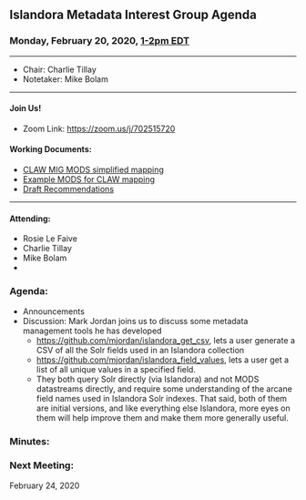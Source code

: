 ## Islandora Metadata Interest Group Agenda
### Monday, February 20, 2020, [1-2pm EDT](http://www.thetimezoneconverter.com/?t=1%20pm&tz=Toronto&)

---
* Chair: Charlie Tillay
* Notetaker: Mike Bolam
---

#### Join Us!
* Zoom Link: https://zoom.us/j/702515720

#### Working Documents:
* [CLAW MIG MODS simplified mapping](https://docs.google.com/spreadsheets/d/18u2qFJ014IIxlVpM3JXfDEFccwBZcoFsjbBGpvL0jJI/edit#gid=0)
* [Example MODS for CLAW mapping](https://docs.google.com/spreadsheets/d/1C2Xie7HUDSgRT5v4ldoJvlNdoXz2GHAPvL3PE3TOKW8/edit#gid=1829081124)
* [Draft Recommendations](https://docs.google.com/document/d/15qSO9YcALtYSqd6CUuGx0t8FwUJ5pPwVPz0PA5rU898/edit#heading=h.f9r6knw0rjvu)
---

#### Attending:
* Rosie Le Faive
* Charlie Tillay
* Mike Bolam
*

### Agenda:
* Announcements
* Discussion: Mark Jordan joins us to discuss some metadata management tools he has developed
  * https://github.com/mjordan/islandora_get_csv, lets a user generate a CSV of all the Solr fields used in an Islandora collection
  * https://github.com/mjordan/islandora_field_values, lets a user get a list of all unique values in a specified field. 
  * They both query Solr directly (via Islandora) and not MODS datastreams directly, and require some understanding of the arcane field names used in Islandora Solr indexes. That said, both of them are initial versions, and like everything else Islandora, more eyes on them will help improve them and make them more generally useful.


### Minutes:

### Next Meeting:
February 24, 2020
